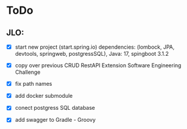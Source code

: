 # ToDo

## JLO:

- [x] start new project (start.spring.io) dependencies: (lombock, JPA, devtools, springweb, postgressSQL), Java: 17, spingboot 3.1.2
- [x] copy over previous CRUD RestAPI Extension Software Engineering Challenge
- [x] fix path names
- [x] add docker submodule
- [x] conect postgress SQL database
- [x] add swagger to Gradle - Groovy



